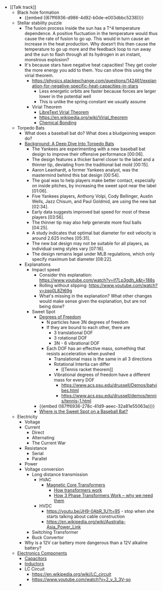 - [[Talk track]]
	- Black hole formation
		- {{embed ((67ff6936-d986-4d92-b0de-e003dbbc5238))}}
	- Stellar stability puzzle
		- The fusion process inside the sun has a T^4 temperature dependence. A positive fluctuation in the temperature would thus cause the rate of fusion to go up. This would in turn cause an increase in the heat production. Why doesn’t this then cause the temperature to go up more and the feedback loop to run away and the sun to flash through all its hydrogen in an instant, monstrous explosion?
		- It's because stars have negative heat capacities! They get cooler the more energy you add to them. You can show this using the virial theorem.
			- https://physics.stackexchange.com/questions/142461/explanation-for-negative-specific-heat-capacities-in-stars
				- Less energetic orbits are faster because forces are larger lower in the potential well
				- This is unlike the spring constant we usually assume
			- Virial Theorem
				- [LibreText Virial Theorem](https://phys.libretexts.org/Bookshelves/Classical_Mechanics/Variational_Principles_in_Classical_Mechanics_(Cline)/02%3A_Review_of_Newtonian_Mechanics/2.11%3A_Virial_Theorem)
				- https://en.wikipedia.org/wiki/Virial_theorem
				- [Chemical Bonding](https://chem.libretexts.org/Bookshelves/Physical_and_Theoretical_Chemistry_Textbook_Maps/Quantum_Tutorials_(Rioux)/03%3A_Chemical_Bonding/3.03%3A_The_Covalent_Bond_Clarified_Through_the_Use_of_the_Virial_Theorem)
	- Torpedo Bats
		- What does a baseball bat do? What does a bludgeoning weapon do?
		- [Background: A Deep Dive Into Torpedo Bats](https://www.youtube.com/watch?v=LgeOXKb1jC0)
			- The Yankees are experimenting with a new baseball bat design to improve their offensive performance [00:06].
			- The design features a thicker barrel closer to the label and a thinner tip, deviating from the traditional bat mold [00:15].
			- Aaron Leanhardt, a former Yankees analyst, was the mastermind behind this bat design [00:54].
			- The goal was to help players make better contact, especially on inside pitches, by increasing the sweet spot near the label [01:06].
			- Five Yankees players, Anthony Volpi, Cody Bellinger, Austin Wells, Jazz Chisum, and Paul Goldmid, are using the new bat [02:34].
			- Early data suggests improved bat speed for most of these players [03:56].
			- The thinner tip may also help generate more foul balls [04:25].
			- A study indicates that optimal bat diameter for exit velocity is around 2.625 inches [05:31].
			- The new bat design may not be suitable for all players, as individual swing styles vary [07:16].
			- The design remains legal under MLB regulations, which only specify maximum bat diameter [08:22].
		- Explanations
			- Impact speed
				- Consider this explanation: https://www.youtube.com/watch?v=if7Lp3gdh_k&t=188s
				- Rolling without slipping: https://www.youtube.com/watch?v=zqp0L8Zt69g
				- What's missing in the explanation? What other changes would make sense given the explanation, but are not being done?
			- Sweet Spot
				- [Degrees of Freedom](https://en.wikipedia.org/wiki/Degrees_of_freedom_(mechanics))
					- N particles have 3N degrees of freedom
					- If they are bound to each other, there are
						- 3 translational DOF
						- 3 rotational DOF
						- 3N - 6 vibrational DOF
					- Each DOF has an effective mass, something that resists acceleration when pushed
						- Translational mass is the same in all 3 directions
						- Rotational Intertia can differ
							- [[Tennis racket theorem]]
						- Vibrational degrees of freedom have a different mass for every DOF
							- https://www.acs.psu.edu/drussell/Demos/batvibes.html
							- https://www.acs.psu.edu/drussell/demos/tennis/tennis-1.html
				- {{embed ((67ff6936-278c-41d9-aeec-32a81e55063a))}}
				- [Where is the Sweet Spot on a Baseball Bat?](https://www.youtube.com/watch?v=4Znhd11avpA)
	- Electricity
		- Voltage
		- Current
			- Direct
			- Alternating
			- The Current War
		- Resistance
			- Serial
			- Parallel
		- Power
		- Voltage conversion
			- Long distance transmission
				- HVAC
					- [Magnetic Core Transformers](https://en.wikipedia.org/wiki/Transformer)
						- [How transformers work](https://youtu.be/jcY4QN7awEc?si=xlx5uudvcRGIF3Hp)
						- [How 3 Phase Transformers Work – why we need them](https://www.youtube.com/watch?v=u0SsejDCVkU)
				- HVDC
					- https://youtu.be/JH9-0AbR_1U?t=95 - stop when she starts talking about cable construction
					- https://en.wikipedia.org/wiki/Australia-Asia_Power_Link
			- Switching Transformer
			- Buck Convertor
		- Why is a 12V car battery more dangerous than a 12V alkaline battery?
	- [Electronics Components](https://www.youtube.com/playlist?list=PLWv9VM947MKhtI0EN2WfYUyuJvz4coCy-)
		- [Capacitors](https://youtu.be/X4EUwTwZ110?t=5)
		- [Inductors](https://youtu.be/KSylo01n5FY?t=5)
		- LC Circuit
			- https://en.wikipedia.org/wiki/LC_circuit
			- https://www.youtube.com/watch?v=2_y_3_3V-so
		-